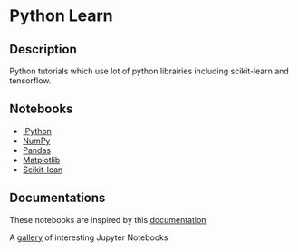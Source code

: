 # Python Learn

## Description

Python tutorials which use lot of python librairies including scikit-learn and tensorflow.

## Notebooks

* [IPython](https://github.com/jbuisine/python-learn/blob/master/01.IPython/IPython.ipynb)
* [NumPy](https://github.com/jbuisine/python-learn/blob/master/02.Numpy/Numpy.ipynb)
* [Pandas](https://github.com/jbuisine/python-learn/blob/master/03.Pandas/Pandas.ipynb)
* [Matplotlib](https://github.com/jbuisine/python-learn/blob/master/04.Matplotlib/Matplotlib.ipynb)
* [Scikit-lean](https://github.com/jbuisine/python-learn/blob/master/05.ScikitLearn/ScikitLearn.ipynb)

## Documentations

These notebooks are inspired by this [documentation](https://github.com/jakevdp/PythonDataScienceHandbook/tree/master/notebooks)

A [gallery](https://github.com/jupyter/jupyter/wiki/A-gallery-of-interesting-Jupyter-Notebooks) of interesting Jupyter Notebooks 
